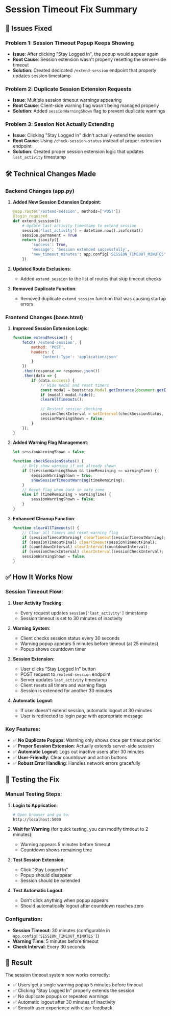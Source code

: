 # Session Timeout Fix Summary

## 🔧 Issues Fixed

### **Problem 1: Session Timeout Popup Keeps Showing**
- **Issue**: After clicking "Stay Logged In", the popup would appear again
- **Root Cause**: Session extension wasn't properly resetting the server-side timeout
- **Solution**: Created dedicated `/extend-session` endpoint that properly updates session timestamp

### **Problem 2: Duplicate Session Extension Requests**
- **Issue**: Multiple session timeout warnings appearing
- **Root Cause**: Client-side warning flag wasn't being managed properly
- **Solution**: Added `sessionWarningShown` flag to prevent duplicate warnings

### **Problem 3: Session Not Actually Extending**
- **Issue**: Clicking "Stay Logged In" didn't actually extend the session
- **Root Cause**: Using `/check-session-status` instead of proper extension endpoint
- **Solution**: Created proper session extension logic that updates `last_activity` timestamp

## 🛠️ Technical Changes Made

### **Backend Changes (app.py)**

1. **Added New Session Extension Endpoint**:
   ```python
   @app.route('/extend-session', methods=['POST'])
   @login_required
   def extend_session():
       # Update last activity timestamp to extend session
       session['last_activity'] = datetime.now().isoformat()
       session.permanent = True
       return jsonify({
           'success': True,
           'message': 'Session extended successfully',
           'new_timeout_minutes': app.config['SESSION_TIMEOUT_MINUTES']
       })
   ```

2. **Updated Route Exclusions**:
   - Added `extend_session` to the list of routes that skip timeout checks

3. **Removed Duplicate Function**:
   - Removed duplicate `extend_session` function that was causing startup errors

### **Frontend Changes (base.html)**

1. **Improved Session Extension Logic**:
   ```javascript
   function extendSession() {
       fetch('/extend-session', {
           method: 'POST',
           headers: {
               'Content-Type': 'application/json'
           }
       })
       .then(response => response.json())
       .then(data => {
           if (data.success) {
               // Hide modal and reset timers
               const modal = bootstrap.Modal.getInstance(document.getElementById('sessionTimeoutModal'));
               if (modal) modal.hide();
               clearAllTimeouts();
               
               // Restart session checking
               sessionCheckInterval = setInterval(checkSessionStatus, 30000);
               sessionWarningShown = false;
           }
       });
   }
   ```

2. **Added Warning Flag Management**:
   ```javascript
   let sessionWarningShown = false;
   
   function checkSessionStatus() {
       // Only show warning if not already shown
       if (!sessionWarningShown && timeRemaining <= warningTime) {
           sessionWarningShown = true;
           showSessionTimeoutWarning(timeRemaining);
       }
       // Reset flag when back in safe zone
       else if (timeRemaining > warningTime) {
           sessionWarningShown = false;
       }
   }
   ```

3. **Enhanced Cleanup Function**:
   ```javascript
   function clearAllTimeouts() {
       // Clear all timers and reset warning flag
       if (sessionTimeoutWarning) clearTimeout(sessionTimeoutWarning);
       if (sessionTimeoutFinal) clearTimeout(sessionTimeoutFinal);
       if (countdownInterval) clearInterval(countdownInterval);
       if (sessionCheckInterval) clearInterval(sessionCheckInterval);
       sessionWarningShown = false;
   }
   ```

## ✅ How It Works Now

### **Session Timeout Flow**:

1. **User Activity Tracking**:
   - Every request updates `session['last_activity']` timestamp
   - Session timeout is set to 30 minutes of inactivity

2. **Warning System**:
   - Client checks session status every 30 seconds
   - Warning popup appears 5 minutes before timeout (at 25 minutes)
   - Popup shows countdown timer

3. **Session Extension**:
   - User clicks "Stay Logged In" button
   - POST request to `/extend-session` endpoint
   - Server updates `last_activity` timestamp
   - Client resets all timers and warning flags
   - Session is extended for another 30 minutes

4. **Automatic Logout**:
   - If user doesn't extend session, automatic logout at 30 minutes
   - User is redirected to login page with appropriate message

### **Key Features**:

- ✅ **No Duplicate Popups**: Warning only shows once per timeout period
- ✅ **Proper Session Extension**: Actually extends server-side session
- ✅ **Automatic Logout**: Logs out inactive users after 30 minutes
- ✅ **User-Friendly**: Clear countdown and action buttons
- ✅ **Robust Error Handling**: Handles network errors gracefully

## 🧪 Testing the Fix

### **Manual Testing Steps**:

1. **Login to Application**:
   ```bash
   # Open browser and go to:
   http://localhost:5000
   ```

2. **Wait for Warning** (for quick testing, you can modify timeout to 2 minutes):
   - Warning appears 5 minutes before timeout
   - Countdown shows remaining time

3. **Test Session Extension**:
   - Click "Stay Logged In"
   - Popup should disappear
   - Session should be extended

4. **Test Automatic Logout**:
   - Don't click anything when popup appears
   - Should automatically logout after countdown reaches zero

### **Configuration**:
- **Session Timeout**: 30 minutes (configurable in `app.config['SESSION_TIMEOUT_MINUTES']`)
- **Warning Time**: 5 minutes before timeout
- **Check Interval**: Every 30 seconds

## 🎯 Result

The session timeout system now works correctly:
- ✅ Users get a single warning popup 5 minutes before timeout
- ✅ Clicking "Stay Logged In" properly extends the session
- ✅ No duplicate popups or repeated warnings
- ✅ Automatic logout after 30 minutes of inactivity
- ✅ Smooth user experience with clear feedback
